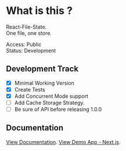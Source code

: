 # What is this ?

React-File-State.  
One file, one store.

Access: Public  
Status: Development  

## Development Track

- [x] Minimal Working Version
- [x] Create Tests
- [x] Add Concurrent Mode support
- [ ] Add Cache Storage Strategy.
- [ ] Be sure of API before releasing 1.0.0

## Documentation

[View Documentation](https://github.com/tresorama/react-file-state/blob/main/packages/react-file-state/README.md).
[View Demo App - Next.js](https://github.com/tresorama/react-file-state/tree/main/apps/app-next/src/views/ReactFileStateB).
